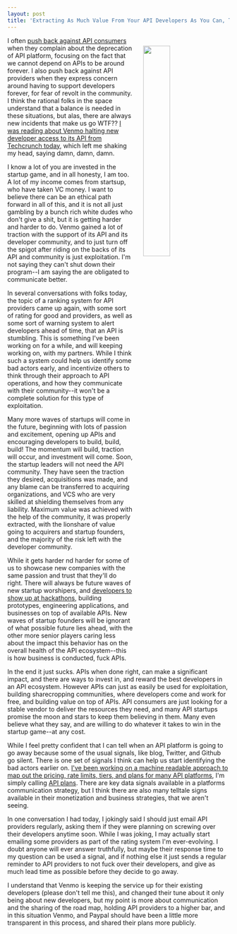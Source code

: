 ```yaml
---
layout: post
title: 'Extracting As Much Value From Your API Developers As You Can, Then Screwing Them Over in The End'
---
```

<p><img style="padding: 20px;" src="https://s3.amazonaws.com/kinlane-productions/bw-icons/bw-api-extraction.png" alt="" width="35%" align="right" />I often <a href="http://apievangelist.com/2016/01/29/parse-shutting-down-maybe-we-should-lower-our-expectations-of-tech-just-a-little-bit/">push back against API consumers</a> when they complain about the deprecation of API platform, focusing on the fact that we cannot depend on APIs to be around forever. I also push back against API providers when they express concern around having to support developers forever, for fear of revolt in the community. I think the rational folks in the space understand that a balance is needed in these situations, but alas, there are always new incidents that make us go WTF?? <a href="http://techcrunch.com/2016/02/26/how-not-to-run-a-platform/">I was reading about Venmo halting new developer access to its API from Techcrunch today</a>, which left me shaking my head, saying damn, damn, damn.</p>
<p>I know a lot of you are invested in the startup game, and in all honesty, I am too. A lot of my income comes from startsup, who have taken VC money. I want to believe there can be an ethical path forward in all of this, and it is not all just gambling by a bunch rich white dudes who don't give a shit, but it is getting harder and harder to do. Venmo gained a lot of traction with the support of its API and its developer community, and to just turn off the spigot after riding on the backs of its API and community is just exploitation. I'm not saying they can't shut down their program--I am saying the are obligated to communicate better.&nbsp;</p>
<p>In several conversations with folks today, the topic of a ranking system for API providers came up again, with some sort of rating for good and providers, as well as some sort of warning system to alert developers ahead of time, that an API is stumbling. This is something I've been working on for a while, and will keeping working on, with my partners. While I think such a system could help us identify some bad actors early, and incentivize others to think through their approach to API operations, and how they communicate with their community--it won't be a complete solution for this type of exploitation.</p>
<p>Many more waves of startups will come in the future, beginning with lots of passion and excitement, opening up APIs and encouraging developers to build, build, build! The momentum will build, traction will occur, and investment will come. Soon, the startup leaders will not need the API community. They have seen the traction they desired, acquisitions was made, and any blame can be transferred to acquiring organizations, and VCS who are very skilled at shielding themselves from any liability. Maximum value was achieved with the help of the community, it was properly extracted, with the lionshare of value going to acquirers and startup founders, and the majority of the risk left with the developer community.&nbsp;</p>
<p>While it gets harder nd harder for some of us to showcase new companies with the same passion and trust that they'll do right. There will always be future waves of new startup worshipers, and <a href="http://blog.venmo.com/venmo-api-hackathon">developers to show up at hackathons</a>, building prototypes, engineering applications, and businesses on top of available APIs. New waves of startup founders will be ignorant of what possible future lies ahead, with the other more senior players caring less about the impact this behavior has on the overall health of the API ecosystem--this is how business is conducted, fuck APIs.</p>
<p>In the end it just sucks. APIs when done right, can make a significant impact, and there are ways to invest in, and reward the best developers in an API ecosystem. However APIs can just as easily be used for exploitation, building sharecropping communities, where developers come and work for free, and building value on top of APIs. API consumers are just looking for a stable vendor to deliver the resources they need, and many API startups promise the moon and stars to keep them believing in them. Many even believe what they say, and are willing to do whatever it takes to win in the startup game--at any cost.</p>
<p>While I feel pretty confident that I can tell when an API platform is going to go away because some of the usual signals, like blog, Twitter, and Github go silent. There is one set of signals I think can help us start identifying the bad actors earlier on. <a href="http://apievangelist.com/2016/02/13/my-tooling-and-api-for-gathering-and-organizing-the-details-of-the-plans-and-pricing-for-apis/">I've been working on a machine readable approach to map out the pricing, rate limits, tiers, and plans for many API platforms</a>, I'm simply calling <a href="http://apievangelist.com/2016/02/13/my-tooling-and-api-for-gathering-and-organizing-the-details-of-the-plans-and-pricing-for-apis/">API plans</a>. There are key data signals available in a platforms communication strategy, but I think there are also many telltale signs available in their monetization and business strategies, that we aren't seeing.</p>
<p>In one conversation I had today, I jokingly said I should just email API providers regularly, asking them if they were planning on screwing over their developers anytime soon. While I was joking, I may actually start emailing some providers as part of the rating system I'm ever-evolving. I doubt anyone will ever answer truthfully, but maybe their response time to my question can be used a signal, and if nothing else it just sends a regular reminder to API providers to not fuck over their developers, and give as much lead time as possible before they decide to go away.</p>
<p>I understand that Venmo is keeping the service up for their existing developers (please don't tell me this), and changed their tune about it only being about new developers, but my point is more about communication and the sharing of the road map, holding API providers to a higher bar, and in this situation Venmo, and Paypal should have been a little more transparent in this process, and shared their plans more publicly.</p>